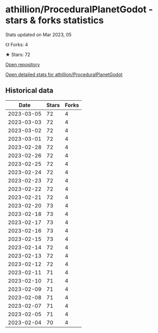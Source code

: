 # athillion/ProceduralPlanetGodot - stars & forks statistics

Stats updated on Mar 2023, 05

☋ Forks: 4

★ Stars: 72

[Open repository](https://github.com/athillion/ProceduralPlanetGodot)

[Open detailed stats for athillion/ProceduralPlanetGodot](https://reviewgithub.com/rep/athillion/ProceduralPlanetGodot)

## Historical data
| Date | Stars | Forks |
|------|-------|-------|
| 2023-03-05 | 72 | 4 | 
| 2023-03-03 | 72 | 4 | 
| 2023-03-02 | 72 | 4 | 
| 2023-03-01 | 72 | 4 | 
| 2023-02-28 | 72 | 4 | 
| 2023-02-26 | 72 | 4 | 
| 2023-02-25 | 72 | 4 | 
| 2023-02-24 | 72 | 4 | 
| 2023-02-23 | 72 | 4 | 
| 2023-02-22 | 72 | 4 | 
| 2023-02-21 | 72 | 4 | 
| 2023-02-20 | 73 | 4 | 
| 2023-02-18 | 73 | 4 | 
| 2023-02-17 | 73 | 4 | 
| 2023-02-16 | 73 | 4 | 
| 2023-02-15 | 73 | 4 | 
| 2023-02-14 | 72 | 4 | 
| 2023-02-13 | 72 | 4 | 
| 2023-02-12 | 72 | 4 | 
| 2023-02-11 | 71 | 4 | 
| 2023-02-10 | 71 | 4 | 
| 2023-02-09 | 71 | 4 | 
| 2023-02-08 | 71 | 4 | 
| 2023-02-07 | 71 | 4 | 
| 2023-02-05 | 71 | 4 | 
| 2023-02-04 | 70 | 4 | 

